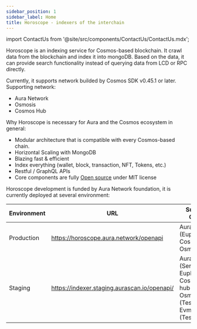 ```yaml
---
sidebar_position: 1
sidebar_label: Home
title: Horoscope - indexers of the interchain
---
```

import ContactUs from '@site/src/components/ContactUs/ContactUs.mdx';

Horoscope is an indexing service for Cosmos-based blockchain. It crawl data from the blockchain and index it into mongoDB. Based on the data, it can provide search functionality instead of querying data from LCD or RPC directly.

Currently, it supports network builded by Cosmos SDK v0.45.1 or later. Supporting network:

- Aura Network
- Osmosis
- Cosmos Hub

Why Horoscope is necessary for Aura and the Cosmos ecosystem in general:

- Modular architecture that is compatible with every Cosmos-based chain.
- Horizontal Scaling with MongoDB
- Blazing fast & efficient
- Index everything (wallet, block, transaction, NFT, Tokens, etc.)
- Restful / GraphQL APIs
- Core components are fully [Open source](https://github.com/aura-nw/horoscope) under MIT license

Horoscope development is funded by Aura Network foundation, it is currently deployed at several environment:

| Environment | URL                                          | Support Chain                                                                     |
|-------------|----------------------------------------------|-----------------------------------------------------------------------------------|
| Production  | https://horoscope.aura.network/openapi       | Aura (Euphoria), CosmosHub, Osmosis                                               |
| Staging     | https://indexer.staging.aurascan.io/openapi/ | Aura (Serenity, Euphoria), Cosmos-hub (Theta), Osmosis (Testnet), Evmos (Testnet) |

<ContactUs />